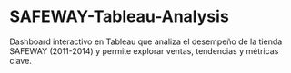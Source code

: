 # SAFEWAY-Tableau-Analysis
Dashboard interactivo en Tableau que analiza el desempeño de la tienda SAFEWAY (2011-2014) y permite explorar ventas, tendencias y métricas clave.
